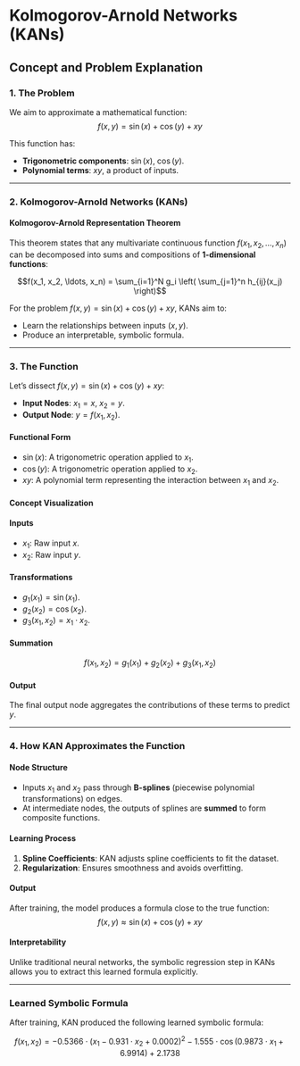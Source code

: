 # Kolmogorov-Arnold Networks (KANs)

## Concept and Problem Explanation

### 1. The Problem
We aim to approximate a mathematical function:
$$f(x, y) = \sin(x) + \cos(y) + xy$$

This function has:
- **Trigonometric components**: $\sin(x)$, $\cos(y)$.
- **Polynomial terms**: $xy$, a product of inputs.

---

### 2. Kolmogorov-Arnold Networks (KANs)

#### Kolmogorov-Arnold Representation Theorem
This theorem states that any multivariate continuous function $f(x_1, x_2, \ldots, x_n)$ can be decomposed into sums and compositions of **1-dimensional functions**:

$$f(x_1, x_2, \ldots, x_n) = \sum_{i=1}^N g_i \left( \sum_{j=1}^n h_{ij}(x_j) \right)$$

For the problem $f(x, y) = \sin(x) + \cos(y) + xy$, KANs aim to:
- Learn the relationships between inputs $(x, y)$.
- Produce an interpretable, symbolic formula.

---

### 3. The Function
Let’s dissect $f(x, y) = \sin(x) + \cos(y) + xy$:

- **Input Nodes**: $x_1 = x$, $x_2 = y$.
- **Output Node**: $y = f(x_1, x_2)$.

#### Functional Form
- $\sin(x)$: A trigonometric operation applied to $x_1$.
- $\cos(y)$: A trigonometric operation applied to $x_2$.
- $xy$: A polynomial term representing the interaction between $x_1$ and $x_2$.

#### Concept Visualization

#### Inputs
- $x_1$: Raw input $x$.
- $x_2$: Raw input $y$.

#### Transformations
- $g_1(x_1) = \sin(x_1)$.
- $g_2(x_2) = \cos(x_2)$.
- $g_3(x_1, x_2) = x_1 \cdot x_2$.

#### Summation
$$f(x_1, x_2) = g_1(x_1) + g_2(x_2) + g_3(x_1, x_2)$$

#### Output
The final output node aggregates the contributions of these terms to predict $y$.


---

### 4. How KAN Approximates the Function

#### Node Structure
- Inputs $x_1$ and $x_2$ pass through **B-splines** (piecewise polynomial transformations) on edges.
- At intermediate nodes, the outputs of splines are **summed** to form composite functions.

#### Learning Process
1. **Spline Coefficients**: KAN adjusts spline coefficients to fit the dataset.
2. **Regularization**: Ensures smoothness and avoids overfitting.

#### Output
After training, the model produces a formula close to the true function:
$$f(x, y) \approx \sin(x) + \cos(y) + xy$$

#### Interpretability
Unlike traditional neural networks, the symbolic regression step in KANs allows you to extract this learned formula explicitly.

---
### Learned Symbolic Formula

After training, KAN produced the following learned symbolic formula:

$$f(x_1, x_2) = -0.5366 \cdot (x_1 - 0.931 \cdot x_2 + 0.0002)^2 - 1.555 \cdot \cos(0.9873 \cdot x_1 + 6.9914) + 2.1738$$
